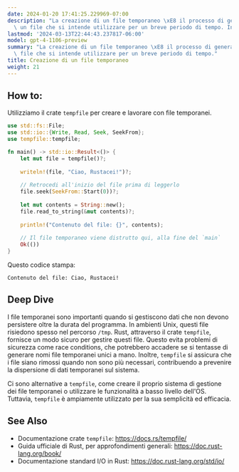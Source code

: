 ```yaml
---
date: 2024-01-20 17:41:25.229969-07:00
description: "La creazione di un file temporaneo \xE8 il processo di generazione di\
  \ un file che si intende utilizzare per un breve periodo di tempo. In Rust, i\u2026"
lastmod: '2024-03-13T22:44:43.237817-06:00'
model: gpt-4-1106-preview
summary: "La creazione di un file temporaneo \xE8 il processo di generazione di un\
  \ file che si intende utilizzare per un breve periodo di tempo."
title: Creazione di un file temporaneo
weight: 21
---
```


## How to:
Utilizziamo il crate `tempfile` per creare e lavorare con file temporanei.

```Rust
use std::fs::File;
use std::io::{Write, Read, Seek, SeekFrom};
use tempfile::tempfile;

fn main() -> std::io::Result<()> {
    let mut file = tempfile()?;
    
    writeln!(file, "Ciao, Rustacei!")?;
    
    // Retrocedi all'inizio del file prima di leggerlo
    file.seek(SeekFrom::Start(0))?;
    
    let mut contents = String::new();
    file.read_to_string(&mut contents)?;
    
    println!("Contenuto del file: {}", contents);
    
    // Il file temporaneo viene distrutto qui, alla fine del `main`
    Ok(())
}
```

Questo codice stampa:
```
Contenuto del file: Ciao, Rustacei!
```

## Deep Dive
I file temporanei sono importanti quando si gestiscono dati che non devono persistere oltre la durata del programma. In ambienti Unix, questi file risiedono spesso nel percorso `/tmp`. Rust, attraverso il crate `tempfile`, fornisce un modo sicuro per gestire questi file. Questo evita problemi di sicurezza come race conditions, che potrebbero accadere se si tentasse di generare nomi file temporanei unici a mano. Inoltre, `tempfile` si assicura che i file siano rimossi quando non sono più necessari, contribuendo a prevenire la dispersione di dati temporanei sul sistema.

Ci sono alternative a `tempfile`, come creare il proprio sistema di gestione dei file temporanei o utilizzare le funzionalità a basso livello dell'OS. Tuttavia, `tempfile` è ampiamente utilizzato per la sua semplicità ed efficacia.

## See Also
- Documentazione crate `tempfile`: https://docs.rs/tempfile/
- Guida ufficiale di Rust, per approfondimenti generali: https://doc.rust-lang.org/book/
- Documentazione standard I/O in Rust: https://doc.rust-lang.org/std/io/
